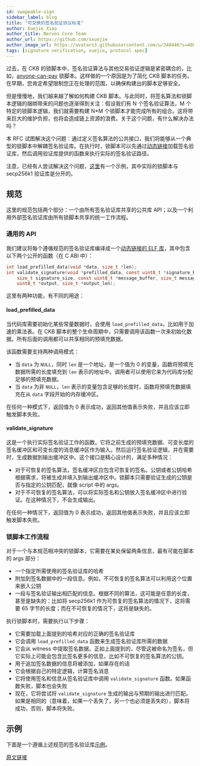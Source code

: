 ```yaml
---
id: swappable-sign
sidebar_label: blog
title: "可交换的签名验证协议标准"
author: Xuejie Xiao
author_title: Nervos Core Team
author_url: https://github.com/xxuejie
author_image_url: https://avatars3.githubusercontent.com/u/340446?s=400&v=4
tags: [signature verification, xuejie, protocol spec]
---
```


过去，在 CKB 的锁脚本中，签名验证算法与其他交易验证逻辑是紧密耦合的，比如，[anyone-can-pay](https://github.com/nervosnetwork/ckb-anyone-can-pay) 锁脚本。这样做的一个原因是为了简化 CKB 脚本的任务。在早期，您肯定希望限制您正在处理的范围，以确保构建出的脚本足够安全。

但是慢慢地，我们越来越了解如何构建 CKB 脚本。与此同时，将签名算法和锁脚本逻辑的捆绑带来的问题也逐渐得到关注：假设我们有 N 个签名验证算法，M 个特定的锁脚本逻辑，我们就需要构建 N*M 个锁脚本才能完成所有的组合。这将带来巨大的维护负担，也将会造成链上资源的浪费。关于这个问题，有什么解决办法吗？

<!--truncate-->

本 RFC 试图解决这个问题：通过定义签名算法的公共接口，我们将能够从一个典型的锁脚本中解耦签名验证库。在执行时，锁脚本可以先通过[动态链接](https://www.geeksforgeeks.org/static-and-dynamic-linking-in-operating-systems/)加载签名验证库，然后调用验证库提供的函数来执行实际的签名验证路径。

注意，已经有人尝试解决这个问题，[这里](https://github.com/ashchan/gringotts/tree/6ca0374ec4ac7f5534b2395e648c9bf5353b5a9f/server/contracts)有一个示例，其中实际的锁脚本与 secp256k1 验证库是分开的。

## 规范

这里的规范包括两个部分：一个由所有签名验证库共享的公共库 API；以及一个利用外部签名验证库由所有锁脚本共享的统一工作流程。

### 通用的 API

我们建议将每个遵循规范的签名验证库编译成一个[动态链接的 ELF 库](https://www.intezer.com/blog/elf/executable-linkable-format-101-part-4-dynamic-linking/)，其中包含以下两个公开的函数（在 C ABI 中）：

```c
int load_prefilled_data(void *data, size_t *len);
int validate_signature(void *prefilled_data, const uint8_t *signature_buffer,
    size_t signature_size, const uint8_t *message_buffer, size_t message_size,
    uint8_t *output, size_t *output_len);
```

这里有两种功能，有不同的用途：

#### load_prefilled_data

当代码库需要初始化某些常量数据时，会使用 `load_prefilled_data`，比如用于加速的乘法表。在 CKB 脚本的整个生命周期中，只需要调用该函数一次来初始化数据。所有后面的调用都可以共享相同的预填充数据。

该函数需要支持两种调用模式：

* 当 `data` 为 `NULL`，同时 `len` 是一个地址，是一个值为 0 的变量，函数将预填充数据所需的长度填充到 `len` 表示的地址中。调用者可以使用它来为代码库分配足够的预填充数据。
* 当 `data` 为非 `NULL`，`len` 表示的变量包含足够的长度时，函数将预填充数据填充在从 `data` 字段开始的内存缓冲区。

在任何一种模式下，返回值为 0 表示成功，返回其他值表示失败，并且应该立即触发脚本失败。

#### validate_signature

这是一个执行实际签名验证工作的函数。它将之前生成的预填充数据、可变长度的签名缓冲区和可变长度的消息缓冲区作为输入。然后运行签名验证逻辑，并在需要时，生成数据到输出缓冲区中。这个接口是精心设计的，满足多种情况：

* 对于可恢复的签名算法，签名缓冲区应包含可恢复的签名。公钥或者公钥哈希根据需求，将被生成并填入到输出缓冲区中。锁脚本只需要验证生成的公钥是否与指定的公钥匹配，就像 script 中的 args。
* 对于不可恢复的签名算法，可以将实际签名和公钥放入签名缓冲区中进行验证。在这种情况下，不会生成输出。

在任何一种情况下，返回值为 0 表示成功，返回其他值表示失败，并且应该立即触发脚本失败。

### 锁脚本工作流程

对于一个与本规范相冲突的锁脚本，它需要在某处保留两条信息，最有可能在脚本的 args 部分：

* 一个指定所需使用的签名验证库的哈希
* 附加到签名数据中的一段信息。例如，不可恢复的签名算法可以利用这个位置来嵌入公钥
* 一段与签名验证输出相匹配的信息。根据不同的算法，这可能是任意的长度，甚至是缺失的：比如将 secp256k1 作为可恢复的签名算法的情况下，这将需要 65 字节的长度；而在不可恢复的情况下，这将是缺失的。

执行锁脚本时，需要执行以下步骤：

* 它需要加载上面提到的哈希对应的正确的签名验证库
* 它会调用 `load_prefilled_data` 函数来生成签名验证库所需的数据
* 它会从 witness 中提取签名数据。正如上面提到的，尽管这被命名为签名，但它实际上可能会包含比签名更多的信息，比如不可恢复的签名算法的公钥。
* 用于追加签名数据的信息将被添加，如果存在的话
* 它会根据自己的特定逻辑，计算签名消息
* 它将使用签名和信息从签名验证库中调用 `validate_signature` 函数。如果函数失败，脚本也会失败
* 现在，它将尝试将 `validate_signature` 生成的输出与预期的输出进行匹配。如果是相同的（意味着，如果一个丢失了，另一个也必须是丢失的），脚本将成功，否则，脚本将失败。

## 示例

下面是一个遵循上述规范的签名验证库[示例](https://github.com/nervosnetwork/ckb-miscellaneous-scripts/blob/2224719a754b205a7b19fb4ab6cbd6e3d8d22c81/c/secp256k1_blake2b_sighash_all_dual.c)。

[原文链接](https://talk.nervos.org/t/rfc-swappable-signature-verification-protocol-spec/4802)